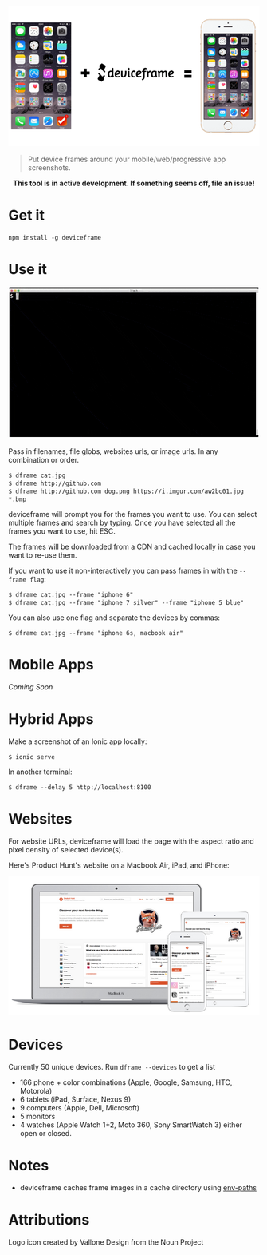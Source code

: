 <div align="center">
  <img src="example.png">
</div>

>  Put device frames around your mobile/web/progressive app screenshots.

<div align="center">
  <strong>This tool is in active development. If something seems off, file an issue!</strong>
</div>

# Get it

    npm install -g deviceframe

# Use it

<div align="center">
  <img src="animation.gif">
</div>

<br>
Pass in filenames, file globs, websites urls, or image urls. In any combination or order.

```
$ dframe cat.jpg
$ dframe http://github.com
$ dframe http://github.com dog.png https://i.imgur.com/aw2bc01.jpg *.bmp
```

deviceframe will prompt you for the frames you want to use. You can select multiple frames and search by typing. Once you have selected all the frames you want to use, hit ESC.

The frames will be downloaded from a CDN and cached locally in case you want to re-use them.

If you want to use it non-interactively you can pass frames in with the `--frame flag`:

```
$ dframe cat.jpg --frame "iphone 6"
$ dframe cat.jpg --frame "iphone 7 silver" --frame "iphone 5 blue"
```

You can also use one flag and separate the devices by commas:

```
$ dframe cat.jpg --frame "iphone 6s, macbook air"
```

# Mobile Apps

_Coming Soon_

# Hybrid Apps

Make a screenshot of an Ionic app locally:

```
$ ionic serve
```

In another terminal:

```
$ dframe --delay 5 http://localhost:8100
```

# Websites

For website URLs, deviceframe will load the page with the aspect ratio and pixel density of selected device(s).

Here's Product Hunt's website on a Macbook Air, iPad, and iPhone:

<div align="center">
  <img src="multi-shot.png">
</div>

# Devices

Currently 50 unique devices. Run `dframe --devices` to get a list

* 166 phone + color combinations (Apple, Google, Samsung, HTC, Motorola)
* 6 tablets (iPad, Surface, Nexus 9)
* 9 computers (Apple, Dell, Microsoft)
* 5 monitors
* 4 watches (Apple Watch 1+2, Moto 360, Sony SmartWatch 3) either open or closed.

# Notes

* deviceframe caches frame images in a cache directory using [env-paths](https://github.com/sindresorhus/env-paths)

# Attributions

Logo icon created by Vallone Design from the Noun Project
